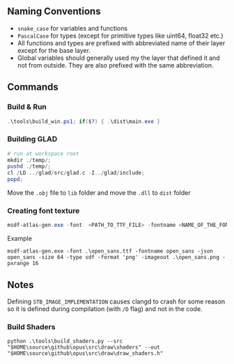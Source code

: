 ## Naming Conventions
- `snake_case` for variables and functions
- `PascalCase` for types (except for primitive types like uint64, float32 etc.)
- All functions and types are prefixed with abbreviated name of their layer except for the base layer.
- Global variables should generally used my the layer that defined it and not from outside. They are also prefixed with the same abbreviation.


## Commands
### Build & Run
```ps1
.\tools\build_win.ps1; if($?) { .\dist\main.exe }
```

### Building GLAD
```ps1
# run at workspace root
mkdir ./temp/;
pushd ./temp/;
cl /LD ../glad/src/glad.c -I../glad/include;
popd;
```
Move the `.obj` file to `lib` folder and move the `.dll` to `dist` folder

### Creating font texture
```ps1
msdf-atlas-gen.exe -font  <PATH_TO_TTF_FILE> -fontname <NAME_OF_THE_FONT> -json  <OUTPUT_DATA_FILE_PATH> -size 64 -type sdf -format 'png' -imageout <OUTPUT_TEXTURE_FILE_PATH> -pxrange 16  
```
Example
```
msdf-atlas-gen.exe -font .\open_sans.ttf -fontname open_sans -json open_sans -size 64 -type sdf -format 'png' -imageout .\open_sans.png -pxrange 16
```

## Notes
Defining `STB_IMAGE_IMPLEMENTATION` causes clangd to crash for some reason so it is defined during compilation (with `/D` flag) and not in the code. 


### Build Shaders
```
python .\tools\build_shaders.py --src "$HOME\source\github\opus\src\draw\shaders" --out "$HOME\source\github\opus\src\draw\draw_shaders.h"
```